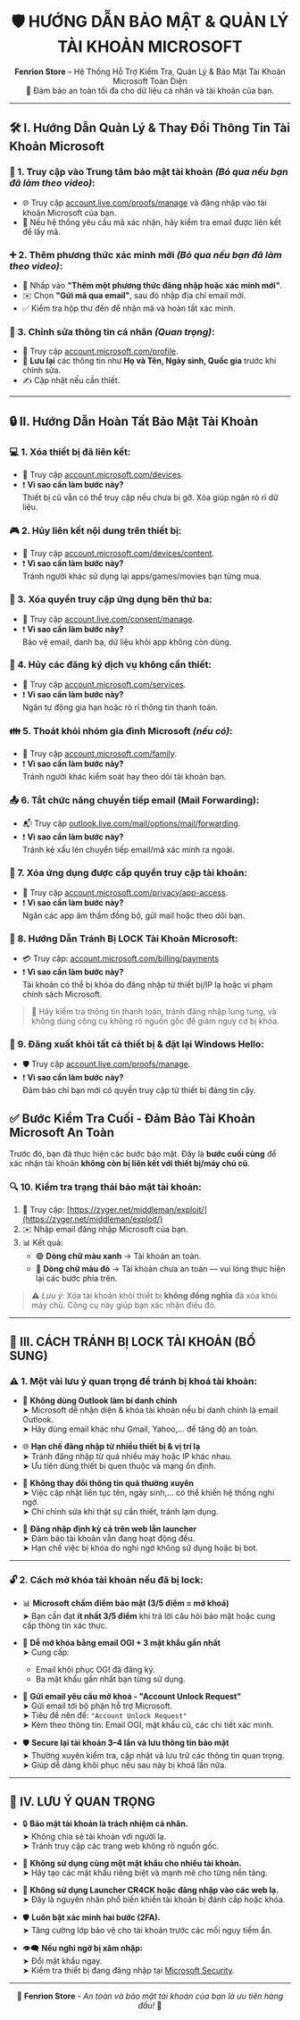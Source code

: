 <h1 align="center">🛡️ HƯỚNG DẪN BẢO MẬT & QUẢN LÝ TÀI KHOẢN MICROSOFT</h1>

<p align="center">
  <b>Fenrion Store</b> – Hệ Thống Hỗ Trợ Kiểm Tra, Quản Lý & Bảo Mật Tài Khoản Microsoft Toàn Diện<br>
  📘 Đảm bảo an toàn tối đa cho dữ liệu cá nhân và tài khoản của bạn.
</p>


---

## 🛠️ I. Hướng Dẫn Quản Lý & Thay Đổi Thông Tin Tài Khoản Microsoft

### 🔐 1. Truy cập vào Trung tâm bảo mật tài khoản *(Bỏ qua nếu bạn đã làm theo video)*:
- 🌐 Truy cập [account.live.com/proofs/manage](https://account.live.com/proofs/manage) và đăng nhập vào tài khoản Microsoft của bạn.
- 📩 Nếu hệ thống yêu cầu mã xác nhận, hãy kiểm tra email được liên kết để lấy mã.

### ➕ 2. Thêm phương thức xác minh mới *(Bỏ qua nếu bạn đã làm theo video)*:
- 🧩 Nhấp vào **"Thêm một phương thức đăng nhập hoặc xác minh mới"**.
- ✉️ Chọn **"Gửi mã qua email"**, sau đó nhập địa chỉ email mới.
- ✅ Kiểm tra hộp thư đến để nhận mã và hoàn tất xác minh.

### 👤 3. Chỉnh sửa thông tin cá nhân *(Quan trọng)*:
- 📝 Truy cập [account.microsoft.com/profile](https://account.microsoft.com/profile).
- 📌 **Lưu lại** các thông tin như **Họ và Tên, Ngày sinh, Quốc gia** trước khi chỉnh sửa.
- ✍️ Cập nhật nếu cần thiết.

---

## 🔒 II. Hướng Dẫn Hoàn Tất Bảo Mật Tài Khoản

### 💻 1. Xóa thiết bị đã liên kết:
- 🔗 Truy cập [account.microsoft.com/devices](https://account.microsoft.com/devices).
- ❗ **Vì sao cần làm bước này?**  
  Thiết bị cũ vẫn có thể truy cập nếu chưa bị gỡ. Xóa giúp ngăn rò rỉ dữ liệu.

### 🎮 2. Hủy liên kết nội dung trên thiết bị:
- 🧭 Truy cập [account.microsoft.com/devices/content](https://account.microsoft.com/devices/content).
- ❗ **Vì sao cần làm bước này?**  
  Tránh người khác sử dụng lại apps/games/movies bạn từng mua.

### 🔗 3. Xóa quyền truy cập ứng dụng bên thứ ba:
- 🧰 Truy cập [account.live.com/consent/manage](https://account.live.com/consent/Manage).
- ❗ **Vì sao cần làm bước này?**  
  Bảo vệ email, danh bạ, dữ liệu khỏi app không còn dùng.

### 🧾 4. Hủy các đăng ký dịch vụ không cần thiết:
- 💼 Truy cập [account.microsoft.com/services](https://account.microsoft.com/services).
- ❗ **Vì sao cần làm bước này?**  
  Ngăn tự động gia hạn hoặc rò rỉ thông tin thanh toán.

### 👪 5. Thoát khỏi nhóm gia đình Microsoft *(nếu có)*:
- 👤 Truy cập [account.microsoft.com/family](https://account.microsoft.com/family).
- ❗ **Vì sao cần làm bước này?**  
  Tránh người khác kiểm soát hay theo dõi tài khoản bạn.

### 📤 6. Tắt chức năng chuyển tiếp email (Mail Forwarding):
- 📬 Truy cập [outlook.live.com/mail/options/mail/forwarding](https://outlook.live.com/mail/options/mail/forwarding).
- ❗ **Vì sao cần làm bước này?**  
  Tránh kẻ xấu lén chuyển tiếp email/mã xác minh ra ngoài.

### 📱 7. Xóa ứng dụng được cấp quyền truy cập tài khoản:
- 🔐 Truy cập [account.microsoft.com/privacy/app-access](https://account.microsoft.com/privacy/app-access).
- ❗ **Vì sao cần làm bước này?**  
  Ngăn các app âm thầm đồng bộ, gửi mail hoặc theo dõi bạn.

### 🚫 8. Hướng Dẫn Tránh Bị LOCK Tài Khoản Microsoft:
- 💳 Truy cập: [account.microsoft.com/billing/payments](https://account.microsoft.com/billing/payments)
- ❗ **Vì sao cần làm bước này?**  
  Tài khoản có thể bị khóa do đăng nhập từ thiết bị/IP lạ hoặc vi phạm chính sách Microsoft.
> 🔐 Hãy kiểm tra thông tin thanh toán, tránh đăng nhập lung tung, và không dùng công cụ không rõ nguồn gốc để giảm nguy cơ bị khóa.


### 🔄 9. Đăng xuất khỏi tất cả thiết bị & đặt lại Windows Hello:
- 🛡️ Truy cập [account.live.com/proofs/manage](https://account.live.com/proofs/manage).
- ❗ **Vì sao cần làm bước này?**  
  Đảm bảo chỉ bạn mới có quyền truy cập từ thiết bị đáng tin cậy.


## ✅ Bước Kiểm Tra Cuối - Đảm Bảo Tài Khoản Microsoft An Toàn

Trước đó, bạn đã thực hiện các bước bảo mật. Đây là **bước cuối cùng** để xác nhận tài khoản **không còn bị liên kết với thiết bị/máy chủ cũ**.

### 🔍 10. Kiểm tra trạng thái bảo mật tài khoản:
1. 🧭 Truy cập: [https://zyger.net/middleman/exploit/](https://zyger.net/middleman/exploit/)
2. ✉️ Nhập email đăng nhập Microsoft của bạn.
3. 📊 Kết quả:
   - 🟢 **Dòng chữ màu xanh** → Tài khoản an toàn.
   - 🔴 **Dòng chữ màu đỏ** → Tài khoản chưa an toàn — vui lòng thực hiện lại các bước phía trên.

> ⚠️ *Lưu ý:* Xóa tài khoản khỏi thiết bị **không đồng nghĩa** đã xóa khỏi máy chủ. Công cụ này giúp bạn xác nhận điều đó.

---


## 🧱 III. CÁCH TRÁNH BỊ LOCK TÀI KHOẢN (BỔ SUNG)

### ⚠️ 1. Một vài lưu ý quan trọng để **tránh bị khoá tài khoản**:

- 🚫 **Không dùng Outlook làm bí danh chính**  
  ➤ Microsoft dễ nhận diện & khóa tài khoản nếu bí danh chính là email Outlook.  
  ➤ Hãy dùng email khác như Gmail, Yahoo,... để tăng độ an toàn.

- 🌐 **Hạn chế đăng nhập từ nhiều thiết bị & vị trí lạ**  
  ➤ Tránh đăng nhập từ quá nhiều máy hoặc IP khác nhau.  
  ➤ Ưu tiên dùng thiết bị quen thuộc và mạng ổn định.

- 🛑 **Không thay đổi thông tin quá thường xuyên**  
  ➤ Việc cập nhật liên tục tên, ngày sinh,... có thể khiến hệ thống nghi ngờ.  
  ➤ Chỉ chỉnh sửa khi thật sự cần thiết, tránh lạm dụng.

- 🔁 **Đăng nhập định kỳ cả trên web lẫn launcher**  
  ➤ Đảm bảo tài khoản vẫn đang hoạt động đều.  
  ➤ Hạn chế việc bị khóa do nghi ngờ không sử dụng hoặc bị bot.

---

### 🔓 2. Cách **mở khóa** tài khoản nếu đã bị lock:

- 📊 **Microsoft chấm điểm bảo mật (3/5 điểm = mở khoá)**  
  ➤ Bạn cần đạt **ít nhất 3/5 điểm** khi trả lời câu hỏi bảo mật hoặc cung cấp thông tin xác thực.

- 📧 **Dễ mở khóa bằng email OGI + 3 mật khẩu gần nhất**  
  ➤ Cung cấp:
    - Email khôi phục OGI đã đăng ký.
    - Ba mật khẩu gần nhất bạn từng sử dụng.

- 📨 **Gửi email yêu cầu mở khoá - "Account Unlock Request"**  
  ➤ Gửi email tới bộ phận hỗ trợ Microsoft.  
  ➤ Tiêu đề nên để: `"Account Unlock Request"`  
  ➤ Kèm theo thông tin: Email OGI, mật khẩu cũ, các chi tiết xác minh.

- 🛡️ **Secure lại tài khoản 3–4 lần và lưu thông tin bảo mật**  
  ➤ Thường xuyên kiểm tra, cập nhật và lưu trữ các thông tin quan trọng.  
  ➤ Giúp dễ dàng khôi phục nếu sau này bị khoá lần nữa.

---

## 🚨 IV. LƯU Ý QUAN TRỌNG

- 🔒 **Bảo mật tài khoản là trách nhiệm cá nhân.**  
  ➤ Không chia sẻ tài khoản với người lạ.  
  ➤ Tránh truy cập các trang web không rõ nguồn gốc.

- 🔁 **Không sử dụng cùng một mật khẩu cho nhiều tài khoản.**  
  ➤ Hãy tạo các mật khẩu riêng biệt và mạnh mẽ cho từng nền tảng.

- 🚫 **Không sử dụng Launcher CR4CK hoặc đăng nhập vào các web lạ.**  
  ➤ Đây là nguyên nhân phổ biến khiến tài khoản bị đánh cắp hoặc khóa.

- 🛡️ **Luôn bật xác minh hai bước (2FA).**  
  ➤ Tăng cường lớp bảo vệ cho tài khoản trước các mối nguy tiềm ẩn.

- 👁️‍🗨️ **Nếu nghi ngờ bị xâm nhập:**  
  ➤ Đổi mật khẩu ngay.  
  ➤ Kiểm tra thiết bị đang đăng nhập tại [Microsoft Security](https://account.microsoft.com/security).

---

<p align="center">
  💎 <strong>Fenrion Store</strong> - <em>An toàn và bảo mật tài khoản của bạn là ưu tiên hàng đầu!</em> 💎
</p>

